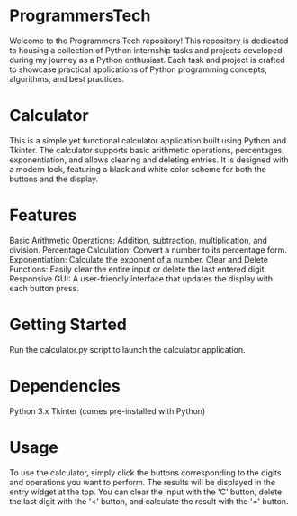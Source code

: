 # ProgrammersTech
Welcome to the Programmers Tech repository! This repository is dedicated to housing a collection of Python internship tasks and projects developed during my journey as a Python enthusiast. Each task and project is crafted to showcase practical applications of Python programming concepts, algorithms, and best practices.

# Calculator
This is a simple yet functional calculator application built using Python and Tkinter. The calculator supports basic arithmetic operations, percentages, exponentiation, and allows clearing and deleting entries. It is designed with a modern look, featuring a black and white color scheme for both the buttons and the display.

# Features

Basic Arithmetic Operations: Addition, subtraction, multiplication, and division.
Percentage Calculation:  Convert a number to its percentage form.
Exponentiation: Calculate the exponent of a number.
Clear and Delete Functions: Easily clear the entire input or delete the last entered digit.
Responsive GUI: A user-friendly interface that updates the display with each button press.

# Getting Started
Run the calculator.py script to launch the calculator application.

# Dependencies
Python 3.x
Tkinter (comes pre-installed with Python)

# Usage
To use the calculator, simply click the buttons corresponding to the digits and operations you want to perform. The results will be displayed in the entry widget at the top. You can clear the input with the 'C' button, delete the last digit with the '<' button, and calculate the result with the '=' button.
